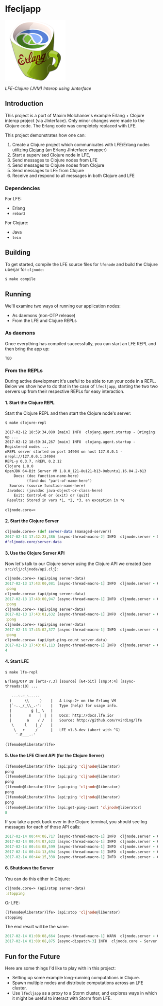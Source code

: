 # lfecljapp

<a href="resources/images/LispFlavoredErlangClojure-medium-square.png">
<img src="resources/images/LispFlavoredErlangClojure-small-square.png" />
</a>

*LFE-Clojure (JVM) Interop using JInterface*


## Introduction

This project is a port of Maxim Molchanov's example Erlang + Clojure interop
project (via JInterface). Only minor changes were made to the Clojure code.
The Erlang code was completely replaced with LFE.

This project demonstrates how one can:

1. Create a Clojure project which communicates with LFE/Erlang nodes
   utilizing [Clojang](https://github.com/clojang/clojang)
   (an Erlang JInterface wrapper)
1. Start a supervised Clojure node in LFE,
1. Send messages to Clojure nodes from LFE
1. Send messages to Clojure nodes from Clojure
1. Send messages to LFE from Clojure
1. Receive and respond to all messages in both Clojure and LFE


### Dependencies

For LFE:

* Erlang
* ``rebar3``

For Clojure:

* Java
* ``lein``

## Building

To get started, compile the LFE source files for `lfenode` and build the
Clojure uberjar for `cljnode`:

```bash
$ make compile
```

## Running

We'll examine two ways of running our application nodes:

* As daemons (non-OTP release)
* From the LFE and Clojure REPLs


### As daemons

Once everything has compiled successfully, you can start an LFE REPL and
then bring the app up:

```
TBD
```

### From the REPLs

During active development it's useful to be able to run your code in a REPL.
Below we show how to do that in the case of `lfecljapp`, starting the two two
servers up from their respective REPLs for easy interaction.


#### 1. Start the Clojure REPL

Start the Clojure REPL and then start the Clojure node's server:

```bash
$ make clojure-repl
```
```
2017-02-12 18:59:34,080 [main] INFO  clojang.agent.startup - Bringing up ...
2017-02-12 18:59:34,267 [main] INFO  clojang.agent.startup - Registered nodes ...
nREPL server started on port 34904 on host 127.0.0.1 - nrepl://127.0.0.1:34904
REPL-y 0.3.7, nREPL 0.2.12
Clojure 1.8.0
OpenJDK 64-Bit Server VM 1.8.0_121-8u121-b13-0ubuntu1.16.04.2-b13
    Docs: (doc function-name-here)
          (find-doc "part-of-name-here")
  Source: (source function-name-here)
 Javadoc: (javadoc java-object-or-class-here)
    Exit: Control+D or (exit) or (quit)
 Results: Stored in vars *1, *2, *3, an exception in *e

cljnode.core=>
```


#### 2. Start the Clojure Server

```clj
cljnode.core=> (def server-data (managed-server))
2017-02-13 17:42:23,386 [async-thread-macro-2] INFO  cljnode.server - Starting ...
#'cljnode.core/server-data
```


#### 3. Use the Clojure Server API

Now let's talk to our Clojure server using the Clojure API we created (see
`src/clj/cljnode/api.clj`):

```clj
cljnode.core=> (api/ping server-data)
2017-02-13 17:43:00,081 [async-thread-macro-1] INFO  cljnode.server - Got :ping ...
:pong
cljnode.core=> (api/ping server-data)
2017-02-13 17:43:00,947 [async-thread-macro-1] INFO  cljnode.server - Got :ping ...
:pong
cljnode.core=> (api/ping server-data)
2017-02-13 17:43:01,632 [async-thread-macro-1] INFO  cljnode.server - Got :ping ...
:pong
cljnode.core=> (api/ping server-data)
2017-02-13 17:43:02,377 [async-thread-macro-1] INFO  cljnode.server - Got :ping ...
:pong
cljnode.core=> (api/get-ping-count server-data)
2017-02-13 17:43:07,113 [async-thread-macro-1] INFO  cljnode.server - Got :get-ping-count ...
4
```


#### 4. Start LFE

```bash
$ make lfe-repl
```
```
Erlang/OTP 18 [erts-7.3] [source] [64-bit] [smp:4:4] [async-threads:10] ...

   ..-~.~_~---..
  (      \\     )    |   A Lisp-2+ on the Erlang VM
  |`-.._/_\\_.-':    |   Type (help) for usage info.
  |         g |_ \   |
  |        n    | |  |   Docs: http://docs.lfe.io/
  |       a    / /   |   Source: http://github.com/rvirding/lfe
   \     l    |_/    |
    \   r     /      |   LFE v1.3-dev (abort with ^G)
     `-E___.-'

(lfenode@liberator)lfe>
```


#### 5. Use the LFE Client API (for the Clojure Server)

```cl
(lfenode@liberator)lfe> (api:ping 'cljnode@liberator)
pong
(lfenode@liberator)lfe> (api:ping 'cljnode@liberator)
pong
(lfenode@liberator)lfe> (api:ping 'cljnode@liberator)
pong
(lfenode@liberator)lfe> (api:ping 'cljnode@liberator)
pong
(lfenode@liberator)lfe> (api:get-ping-count 'cljnode@liberator)
8
```

If you take a peek back over in the Clojure terminal, you should see log
messages for each of those API calls:

```clj
2017-02-14 00:44:06,717 [async-thread-macro-1] INFO  cljnode.server - Got :ping ...
2017-02-14 00:44:07,623 [async-thread-macro-1] INFO  cljnode.server - Got :ping ...
2017-02-14 00:44:08,599 [async-thread-macro-1] INFO  cljnode.server - Got :ping ...
2017-02-14 00:44:13,694 [async-thread-macro-1] INFO  cljnode.server - Got :ping ...
2017-02-14 00:44:15,338 [async-thread-macro-1] INFO  cljnode.server - Got :get-ping-count ...
```


#### 6. Shutdown the Server

You can do this either in Clojure:

```clj
cljnode.core=> (api/stop server-data)
:stopping
```

Or LFE:

```cl
(lfenode@liberator)lfe> (api:stop 'cljnode@liberator)
stopping
```

The end result will be the same:

```clj
2017-02-14 01:08:08,664 [async-thread-macro-1] WARN  cljnode.server - Got :stop ...
2017-02-14 01:08:08,875 [async-dispatch-3] INFO  cljnode.core - Server stopped ...
```


## Fun for the Future

Here are some things I'd like to play with in this project:

* Setting up some example long-running computations in Clojure.
* Spawn multiple nodes and distribute computations across an LFE cluster.
* Use ``lfecljapp`` as a proxy to a Storm cluster, and explores ways in which
  it might be useful to interact with Storm from LFE.
